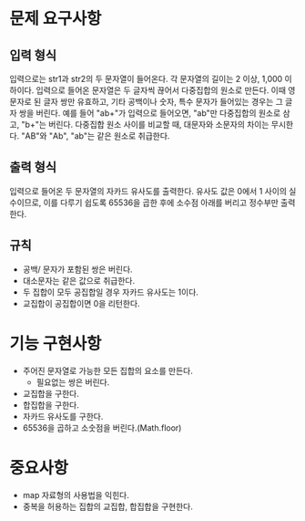 # 문제 요구사항

## 입력 형식

입력으로는 str1과 str2의 두 문자열이 들어온다. 각 문자열의 길이는 2 이상, 1,000 이하이다.
입력으로 들어온 문자열은 두 글자씩 끊어서 다중집합의 원소로 만든다. 이때 영문자로 된 글자 쌍만 유효하고, 기타 공백이나 숫자, 특수 문자가 들어있는 경우는 그 글자 쌍을 버린다. 예를 들어 "ab+"가 입력으로 들어오면, "ab"만 다중집합의 원소로 삼고, "b+"는 버린다.
다중집합 원소 사이를 비교할 때, 대문자와 소문자의 차이는 무시한다. "AB"와 "Ab", "ab"는 같은 원소로 취급한다.

## 출력 형식

입력으로 들어온 두 문자열의 자카드 유사도를 출력한다. 유사도 값은 0에서 1 사이의 실수이므로, 이를 다루기 쉽도록 65536을 곱한 후에 소수점 아래를 버리고 정수부만 출력한다.

## 규칙

- 공백/ 문자가 포함된 쌍은 버린다.
- 대소문자는 같은 값으로 취급한다.
- 두 집합이 모두 공집합일 경우 자카드 유사도는 1이다.
- 교집합이 공집합이면 0을 리턴한다.

# 기능 구현사항

- 주어진 문자열로 가능한 모든 집합의 요소를 만든다.
  - 필요없는 쌍은 버린다.
- 교집합을 구한다.
- 합집합을 구한다.
- 자카드 유사도를 구한다.
- 65536을 곱하고 소숫점을 버린다.(Math.floor)

# 중요사항

- map 자료형의 사용법을 익힌다.
- 중복을 허용하는 집합의 교집합, 합집합을 구현한다.
